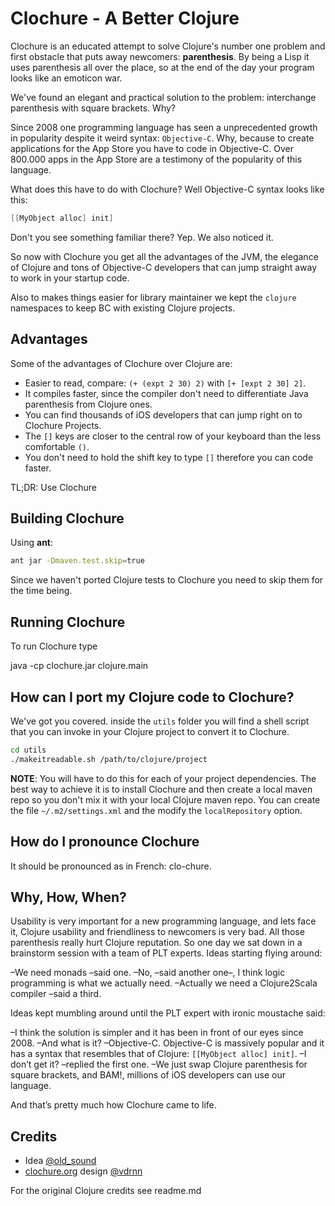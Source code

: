 # Clochure - A Better Clojure #

Clochure is an educated attempt to solve Clojure's number one problem and first obstacle that puts away newcomers: **parenthesis**. By being a Lisp it uses parenthesis all over the place, so at the end of the day your program looks like an emoticon war.

We've found an elegant and practical solution to the problem: interchange parenthesis with square brackets. Why?

Since 2008 one programming language has seen a unprecedented growth in popularity despite it weird syntax: `Objective-C`. Why, because to create applications for the App Store you have to code in Objective-C. Over 800.000 apps in the App Store are a testimony of the popularity of this language. 

What does this have to do with Clochure? Well Objective-C syntax looks like this:

```objective-c
[[MyObject alloc] init]
```

Don't you see something familiar there? Yep. We also noticed it.

So now with Clochure you get all the advantages of the JVM, the elegance of Clojure and tons of Objective-C developers that can jump straight away to work in your startup code. 

Also to makes things easier for library maintainer we kept the `clojure` namespaces to keep BC with existing Clojure projects.

## Advantages

Some of the advantages of Clochure over Clojure are:

- Easier to read, compare: `(+ (expt 2 30) 2)` with `[+ [expt 2 30] 2]`.
- It compiles faster, since the compiler don't need to differentiate Java parenthesis from Clojure ones.
- You can find thousands of iOS developers that can jump right on to Clochure Projects.
- The `[]` keys are closer to the central row of your keyboard than the less comfortable `()`.
- You don't need to hold the shift key to type `[]` therefore you can code faster.

TL;DR: Use Clochure

## Building Clochure

Using **ant**:

```bash
ant jar -Dmaven.test.skip=true
```

Since we haven't ported Clojure tests to Clochure you need to skip them for the time being.

## Running Clochure ##

To run Clochure type

java -cp clochure.jar clojure.main

## How can I port my Clojure code to Clochure?

We've got you covered. inside the `utils` folder you will find a shell script that you can invoke in your Clojure project to convert it to Clochure.

```bash
cd utils
./makeitreadable.sh /path/to/clojure/project
```

**NOTE**: You will have to do this for each of your project dependencies. The best way to achieve it is to install Clochure and then create a local maven repo so you don't mix it with your local Clojure maven repo. You can create the file `~/.m2/settings.xml` and the modify the `localRepository` option.

## How do I pronounce Clochure

It should be pronounced as in French: clo-chure.

## Why, How, When? ##

Usability is very important for a new programming language, and lets face it, Clojure usability and friendliness to newcomers is very bad. All those parenthesis really hurt Clojure reputation. So one day we sat down in a brainstorm session with a team of PLT experts. Ideas starting flying around:

–We need monads –said one.
–No, –said another one–, I think logic programming is what we actually need.
–Actually we need a Clojure2Scala compiler –said a third.

Ideas kept mumbling around until the PLT expert with ironic moustache said:

–I think the solution is simpler and it has been in front of our eyes since 2008.
–And what is it?
–Objective-C. Objective-C is massively popular and it has a syntax that resembles that of Clojure: `[[MyObject alloc] init]`.
–I don’t get it? –replied the first one.
–We just swap Clojure parenthesis for square brackets, and BAM!, millions of iOS developers can use our language.

And that’s pretty much how Clochure came to life.

## Credits ##

- Idea [@old_sound](https://twitter.com/old_sound/)
- [clochure.org](http://clochure.org) design [@vdrnn](https://twitter.com/vdrnn/)


For the original Clojure credits see readme.md
